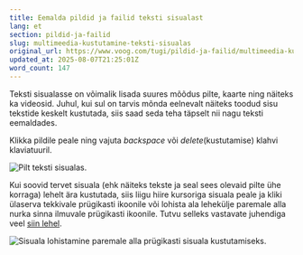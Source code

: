 ```yaml
---
title: Eemalda pildid ja failid teksti sisualast
lang: et
section: pildid-ja-failid
slug: multimeedia-kustutamine-teksti-sisualas
original_url: https://www.voog.com/tugi/pildid-ja-failid/multimeedia-kustutamine-teksti-sisualas
updated_at: 2025-08-07T21:25:01Z
word_count: 147
---
```

Teksti sisualasse on võimalik lisada suures mõõdus pilte, kaarte ning näiteks ka videosid. Juhul, kui sul on tarvis mõnda eelnevalt näiteks toodud sisu tekstide keskelt kustutada, siis saad seda teha täpselt nii nagu teksti eemaldades.

Klikka pildile peale ning vajuta *backspace* või *delete*(kustutamise) klahvi klaviatuuril.

![Pilt teksti sisualas.](https://media.voog.com/0000/0036/2183/photos/Pildid_ja_failid5-1n_block.png "Pilt teksti sisualas.")

Kui soovid tervet sisuala (ehk näiteks tekste ja seal sees olevaid pilte ühe korraga) lehelt ära kustutada, siis liigu hiire kursoriga sisuala peale ja kliki ülaserva tekkivale prügikasti ikoonile või lohista ala lehekülje paremale alla nurka sinna ilmuvale prügikasti ikoonile. Tutvu selleks vastavate juhendiga veel [siin lehel](/tugi/sisualad/sisualade-lisamine-ja-eemaldamine "/tugi/sisualad/sisualade-lisamine-ja-eemaldamine").

![Sisuala lohistamine paremale alla prügikasti sisuala kustutamiseks.](https://media.voog.com/0000/0036/2183/photos/Pildid_ja_failid5-2_block.png "Sisuala lohistamine paremale alla prügikasti sisuala kustutamiseks.")
